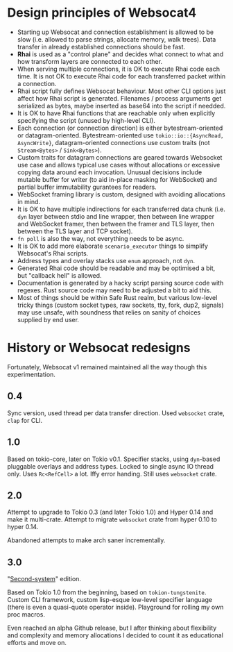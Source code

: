 # Design principles of Websocat4

* Starting up Websocat and connection establishment is allowed to be slow (i.e. allowed to parse strings, allocate memory, walk trees). Data transfer in already established connections should be fast.
* **Rhai** is used as a "control plane" and decides what connect to what and how transform layers are connected to each other.
* When serving multiple connections, it is OK to execute Rhai code each time. It is not OK to execute Rhai code for each transferred packet within a connection.
* Rhai script fully defines Websocat behaviour. Most other CLI options just affect how Rhai script is generated. Filenames / process arguments get serialized as bytes, maybe inserted as base64 into the script if needded.
* It is OK to have Rhai functions that are reachable only when explicitly specifying the script (unused by high-level CLI).
* Each connection (or connection direction) is either bytestream-oriented or datagram-oriented. Bytestream-oriented use `tokio::io::{AsyncRead, AsyncWrite}`, datagram-oriented connections use custom traits (not `Stream<Bytes>` / `Sink<Bytes>`).
* Custom traits for datagram connections are geared towards Websocket use case and allows typical use cases without allocations or excessive copying data around each invocation. Unusual decisions include mutable buffer for writer (to aid in-place masking for WebSocket) and partial buffer immutability gurantees for readers.
* WebSocket framing library is custom, designed with avoiding allocations in mind.
* It is OK to have multiple indirections for each transferred data chunk (i.e. `dyn` layer between stdio and line wrapper, then between line wrapper and WebSocket framer, then between the framer and TLS layer, then between the TLS layer and TCP socket).
* `fn poll` is also the way, not everything needs to be async.
* It is OK to add more elaborate `scenario_executor` things to simplify Websocat's Rhai scripts.
* Address types and overlay stacks use `enum` approach, not `dyn`.
* Generated Rhai code should be readable and may be optimised a bit, but "callback hell" is allowed.
* Documentation is generated by a hacky script parsing source code with regexes. Rust source code may need to be adjusted a bit to aid this.
* Most of things should be within Safe Rust realm, but various low-level tricky things (custom socket types, raw sockets, tty, fork, dup2, signals) may use unsafe, with soundness that relies on sanity of choices supplied by end user.

# History or Websocat redesigns

Fortunately, Websocat v1 remained maintained all the way though this experimentation.

## 0.4

Sync version, used thread per data transfer direction.
Used `websocket` crate, `clap` for CLI.

## 1.0

Based on tokio-core, later on Tokio v0.1.
Specifier stacks, using `dyn`-based pluggable overlays and address types.
Locked to single async IO thread only. Uses `Rc<RefCell>` a lot.
Iffy error handing.
Still uses `websocket` crate.

## 2.0

Attempt to upgrade to Tokio 0.3 (and later Tokio 1.0) and Hyper 0.14 and make it multi-crate.
Attempt to migrate `websocket` crate from hyper 0.10 to hyper 0.14.

Abandoned attempts to make arch saner incrementally.

## 3.0

"[Second-system](https://en.wikipedia.org/wiki/Second-system_effect)" edition.

Based on Tokio 1.0 from the beginning, based on `tokion-tungstenite`.
Custom CLI framework, custom lisp-esque low-level specifier language (there is even a quasi-quote operator inside).
Playground for rolling my own proc macros.

Even reached an alpha Github release, but I after thinking about flexibility
and complexity and memory allocations I decided to count it as educational efforts and move on.
